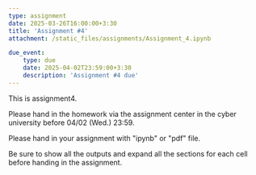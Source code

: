 ```yaml
---
type: assignment
date: 2025-03-26T16:00:00+3:30
title: 'Assignment #4'
attachment: /static_files/assignments/Assignment_4.ipynb

due_event: 
    type: due
    date: 2025-04-02T23:59:00+3:30
    description: 'Assignment #4 due'
---
```

This is assignment4.

Please hand in the homework via the assignment center in the cyber university before 04/02 (Wed.) 23:59.

Please hand in your assignment with "ipynb" or "pdf" file.

Be sure to show all the outputs and expand all the sections for each cell before handing in the assignment.
